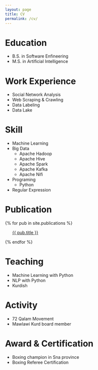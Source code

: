 ```yaml
---
layout: page
title: CV
permalink: /cv/
---
```

# Education
* B.S. in Software Enfineering
* M.S. in Artificial Intelligence

# Work Experience
* Social Network Analysis
* Web Scraping & Crawling
* Data Labeling	
* Data Lake

# Skill
* Machine Learning 
* Big Data
  * Apache Hadoop
  * Apache Hive
  * Apache Spark
  * Apache Kafka
  * Apache Nifi
* Programing
  * Python
* Regular Expression

# Publication
{% for pub in site.publications %}
  <ul><a href='{{pub.permalink}}'> {{ pub.title }}</a> </ul>
{% endfor %}


# Teaching
* Machine Learning with Python
* NLP with Python
* Kurdish 

# Activity 
* 72 Qalam Movement 
* Mawlawi Kurd board member

# Award & Certification
* Boxing champion in Sna province
* Boxing Referee Certification 


